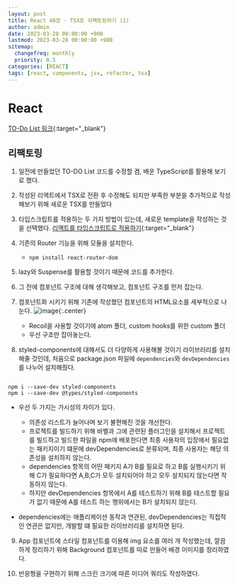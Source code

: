 ```yaml
---
layout: post
title: React 40장 - TSX로 리팩토링하기 (1)
author: admin
date: 2023-03-28 00:00:00 +900
lastmod: 2023-03-28 00:00:00 +900
sitemap:
  changefreq: monthly
  priority: 0.5
categories: [REACT]
tags: [react, components, jsx, refactor, tsx]
---
```


# React

[TO-Do List 링크](https://github.com/choigirang/mini-todo-list-second){:target="\_blank"}

## 리팩토링

1. 일전에 만들었던 TO-DO List 코드를 수정할 겸, 배운 TypeScript를 활용해 보기로 했다.

2. 작성된 리액트에서 TSX로 전환 후 수정해도 되지만 부족한 부분을 추가적으로 작성해보기 위해 새로운 TSX를 만들었다

3. 타입스크립트를 적용하는 두 가지 방법이 있는데, 새로운 template을 작성하는 것을 선택했다.
   [리액트를 타입스크립트로 적용하기](https://choigirang.github.io/typescript/01-TypeScript-%EB%A6%AC%EC%95%A1%ED%8A%B8%EC%A0%81%EC%9A%A9/){:target="\_blank"}

4. 기존의 Router 기능을 위해 모듈을 설치한다.

   - `npm install react-router-dom`

5. lazy와 Suspense를 활용할 것이기 때문에 코드를 추가한다.

6. 그 전에 컴포넌트 구조에 대해 생각해보고, 컴포넌트 구조를 먼저 잡는다.

7. 컴포넌트화 시키기 위해 기존에 작성했던 컴포넌트의 HTML요소를 세부적으로 나눈다.
   ![image](https://user-images.githubusercontent.com/118104644/228123498-2b1834ae-da40-45bd-b2db-272f25d3763c.png){:.center}

   - Recoil을 사용할 것이기에 atom 폴더, custom hooks를 위한 custom 폴더
   - 우선 구조만 잡아놓는다.

8. styled-components에 대해서도 더 다양하게 사용해볼 것이기 라이브러리를 설치해줄 것인데, 처음으로 package.json 파일에 `dependencies`와 `devDependencies`를 나누어 설치해줬다.

```node

npm i --save-dev styled-components
npm i --save-dev @types/styled-components
```

- 우선 두 가지는 가시성의 차이가 있다.

  - 의존성 리스트가 늘어나며 보기 불편해진 것을 개선한다.
  - 프로젝트를 빌드하기 위해 바벨과 그에 관련된 플러그인을 설치해서 프로젝트를 빌드하고 빌드한 파일을 npm에 배포한다면 최종 사용자의 입장에서 필요없는 패키지이기 떄문에 devDependencies로 분류되며, 최종 사용자는 해당 의존성을 설치하지 않는다.
  - dependencies 항목의 어떤 패키지 A가 B를 필요로 하고 B를 실행시키기 위해 C가 필요하다면 A,B,C가 모두 설치되어야 하고 모두 설치되지 않는다면 작동하지 않는다.
  - 하지만 devDependencies 항목에서 A를 테스트하기 위해 B를 테스트할 필요가 없기 때문에 A를 테스트 하는 행위에서는 B가 설치되지 않는다.

- dependencies에는 애플리케이션 동작과 연관된, devDependencies는 직접적인 연관은 없지만, 개발할 떄 필요한 라이브러리를 설치하면 된다.

9. App 컴포넌트에 스타일 컴포넌트를 이용해 img 요소를 여러 개 작성했는데, 깔끔하게 정리하기 위해 Background 컴포넌트를 따로 만들어 배경 이미지를 정리하였다.

10. 반응형을 구현하기 위해 스크린 크기에 따른 미디어 쿼리도 작성하였다.

